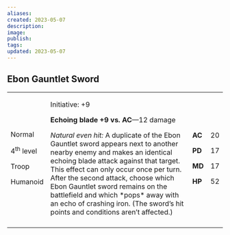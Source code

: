 ```yaml
---
aliases: 
created: 2023-05-07
description: 
image: 
publish: 
tags: 
updated: 2023-05-07
---
```


## Ebon Gauntlet Sword

<table>
<colgroup>
<col style="width: 16%" />
<col style="width: 72%" />
<col style="width: 5%" />
<col style="width: 5%" />
</colgroup>
<tbody>
<tr class="odd">
<td><p>Normal</p>
<p>4<sup>th</sup> level</p>
<p>Troop</p>
<p>Humanoid</p></td>
<td><p>Initiative: +9</p>
<p><strong>Echoing blade +9 vs. AC</strong>—12 damage</p>
<p><em>Natural even hit:</em> A duplicate of the Ebon Gauntlet sword
appears next to another nearby enemy and makes an identical echoing
blade attack against that target. This effect can only occur once per
turn. After the second attack, choose which Ebon Gauntlet sword remains
on the battlefield and which *pops* away with an echo of crashing iron.
(The sword’s hit points and conditions aren’t affected.)</p></td>
<td><p><strong>AC</strong></p>
<p><strong>PD</strong></p>
<p><strong>MD</strong></p>
<p><strong>HP</strong></p></td>
<td><p>20</p>
<p>17</p>
<p>17</p>
<p>52</p></td>
</tr>
<tr class="even">
<td></td>
<td></td>
<td></td>
<td></td>
</tr>
</tbody>
</table>

